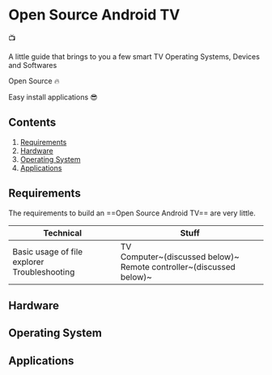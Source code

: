 # Open Source Android TV

:tv: 

A little guide that brings to you a few smart TV Operating Systems, Devices and Softwares

Open Source :fire:

Easy install applications :sunglasses: 

## Contents

1. [Requirements](#requirements)
2. [Hardware](#hardware)
3. [Operating System](#operating-system)
4. [Applications](#applications)

## Requirements

The requirements to build an ==Open Source Android TV== are very little.

| Technical                                        | Stuff                                                                       |
| ------------------------------------------------ | --------------------------------------------------------------------------- |
| Basic usage of file explorer<br/>Troubleshooting | TV<br/>Computer~(discussed below)~<br/>Remote controller~(discussed below)~ |

## Hardware

## Operating System

## Applications

